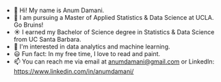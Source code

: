 ### 

- 👋 Hi! My name is Anum Damani.
- 🐻 I am pursuing a Master of Applied Statistics & Data Science at UCLA. Go Bruins!
- ☀️ I earned my Bachelor of Science degree in Statistics & Data Science from UC Santa Barbara.
- 🌱 I'm interested in data analytics and machine learning.
- 😃 Fun fact: In my free time, I love to read and paint.
- 📫 You can reach me via email at anumdamani@gmail.com or LinkedIn: https://www.linkedin.com/in/anumdamani/



<!--
**anumdamani/anumdamani** is a ✨ _special_ ✨ repository because its `README.md` (this file) appears on your GitHub profile.

Here are some ideas to get you started:

- 🔭 I’m currently working on ...
- 🌱 I’m currently learning ...
- 👯 I’m looking to collaborate on ...
- 🤔 I’m looking for help with ...
- 💬 Ask me about ...

- 😄 Pronouns: ...
- ⚡ Fun fact: ...
-->
